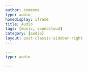 ```yaml
---
author: someone
type: audio
homedisplay: iframe
title: Audio
tags: [music, soundcloud]
category: [audio]
layout: post-classic-sidebar-right
---
```



```yml
---
type: audio

---
```
